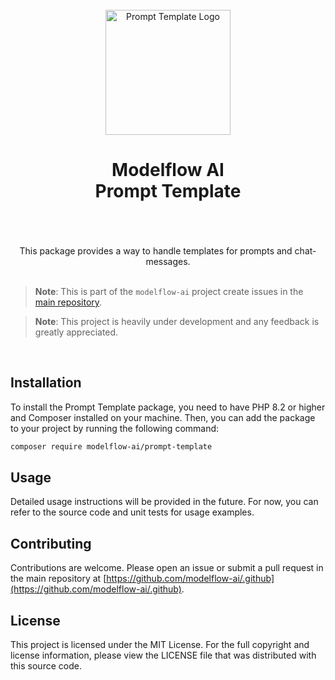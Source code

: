 <br/>
<div align="center">
 <img alt="Prompt Template Logo" src="https://avatars.githubusercontent.com/u/152068817?s=768&amp;v=4" width="200" height="200">
</div>

<h1 align="center">
Modelflow AI<br/>
Prompt Template<br/>
<br/>
</h1>

<br/>

<div align="center">
This package provides a way to handle templates for prompts and chat-messages.
</div>

<br/>

> **Note**:
> This is part of the `modelflow-ai` project create issues in the [main repository](https://github.com/modelflow-ai/.github).

> **Note**:
> This project is heavily under development and any feedback is greatly appreciated.

<br/>

## Installation

To install the Prompt Template package, you need to have PHP 8.2 or higher and Composer installed on your machine. Then,
you can add the package to your project by running the following command:

```bash
composer require modelflow-ai/prompt-template
```

## Usage

Detailed usage instructions will be provided in the future. For now, you can refer to the source code and unit tests for
usage examples.

## Contributing

Contributions are welcome. Please open an issue or submit a pull request in the main repository
at [https://github.com/modelflow-ai/.github](https://github.com/modelflow-ai/.github).

## License

This project is licensed under the MIT License. For the full copyright and license information, please view the LICENSE
file that was distributed with this source code.
